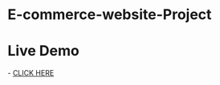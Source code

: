 # E-commerce-website-Project
<h1>Live Demo</h1> - <a href="https://kiran-kumar-yallanti.github.io/E-commerce-website-Project/">CLICK HERE</a>
